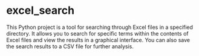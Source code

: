# excel_search
This Python project is a tool for searching through Excel files in a specified directory. It allows you to search for specific terms within the contents of Excel files and view the results in a graphical interface. You can also save the search results to a CSV file for further analysis.
